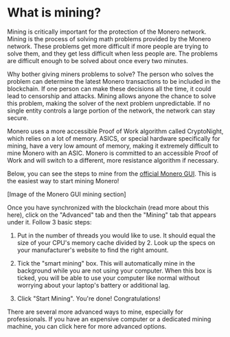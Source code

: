 # What is mining?

Mining is critically important for the protection of the Monero network. Mining is the process of solving math problems provided by the Monero network. These problems get more difficult if more people are trying to solve them, and they get less difficult when less people are. The problems are difficult enough to be solved about once every two minutes.

Why bother giving miners problems to solve? The person who solves the problem can determine the latest Monero transactions to be included in the blockchain. If one person can make these decisions all the time, it could lead to censorship and attacks. Mining allows anyone the chance to solve this problem, making the solver of the next problem unpredictable. If no single entity controls a large portion of the network, the network can stay secure.

Monero uses a more accessible Proof of Work algorithm called CryptoNight, which relies on a lot of memory. ASICS, or special hardware specifically for mining, have a very low amount of memory, making it extremely difficult to mine Monero with an ASIC. Monero is committed to an accessible Proof of Work and will switch to a different, more resistance algorithm if necessary.

Below, you can see the steps to mine from the [official Monero GUI](https://getmonero.org/downloads). This is the easiest way to start mining Monero!

[Image of the Monero GUI mining section]

Once you have synchronized with the blockchain (read more about this here), click on the "Advanced" tab and then the "Mining" tab that appears under it. Follow 3 basic steps:

1. Put in the number of threads you would like to use. It should equal the size of your CPU's memory cache divided by 2. Look up the specs on your manufacturer's website to find the right amount.

2. Tick the "smart mining" box. This will automatically mine in the background while you are not using your computer. When this box is ticked, you will be able to use your computer like normal without worrying about your laptop's battery or additional lag.

3. Click "Start Mining". You're done! Congratulations!

There are several more advanced ways to mine, especially for professionals. If you have an expensive computer or a dedicated mining machine, you can click here for more advanced options.
